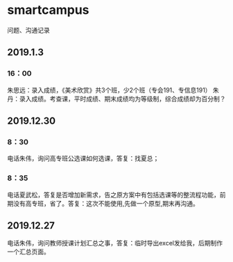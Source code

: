 # smartcampus
问题、沟通记录
## 2019.1.3
### 16：00 
朱思远：录入成绩，《美术欣赏》共3个班，少2个班（专会191、专信息191）
朱丹：录入成绩。考查课，平时成绩、期末成绩均为等级制，综合成绩却为百分制？
## 2019.12.30
### 8：30 
电话朱伟，询问高专班公选课如何选课，答复：找夏总；
### 8：35 
电话夏武松，答复是否增加新需求，告之原方案中有包括选课等的整流程功能，前期没有高专班，省了。答复：这次不能使用,先做一个原型,期末再沟通。

## 2019.12.27
电话朱伟，询问教师授课计划汇总之事，答复：临时导出excel发给我，后期制作一个汇总页面。
